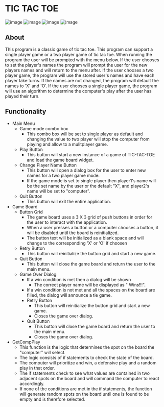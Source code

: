# TIC TAC TOE
![image](https://github.com/JusDooEt/TicTacToeGUI/assets/152052216/be422a8f-3958-464d-84e6-c58314a51c37)
![image](https://github.com/JusDooEt/TicTacToeGUI/assets/152052216/3fe38562-5d56-4e28-aaf8-70098bfc89f0)
![image](https://github.com/JusDooEt/TicTacToeGUI/assets/152052216/49f191fa-e6ab-4ad5-b4b0-b9423b1d291d)
![image](https://github.com/JusDooEt/TicTacToeGUI/assets/152052216/7f9649d1-fc75-494f-b647-7e8ff6b92623)

## About
This program is a classic game of tic tac toe. This program can support a single player game or a two player game of tic tac toe. When running the program the user will be prompted with the menu below. If the user chooses to set the player's names the program will prompt the user for the new players names and will return to the menu after. If the user chooses a two player game, the program will use the stored user's names and have each player take turns. If the names are not changed, the program will default the names to 'X' and 'O'. If the user chooses a single player game, the program will use an algorithm to determine the computer's play after the user has played their turn.

## Functionality 
- Main Menu
  - Game mode combo box
    - This combo box will be set to single player as default and changing the value to two player will stop the computer from playing and allow to a mulitplayer game.
  - Play Button
    - This button will start a new instance of a game of TIC-TAC-TOE and load the game board widget.
  - Change Player Name Button
    - This button will open a dialog box for the user to enter new names for a two player game mode.
    - If the game mode is set to single player then player1's name will be the set name by the user or the default "X", and player2's name will be set to "computer".
  - Quit Button
    - This button will exit the entire application.
- Game Board
  - Button Grid
    - The game board uses a 3 X 3 grid of push buttons in order for the user to interact with the application.
    - When a user presses a button or a computer chooses a button, it will be disabled until the board is reinitialized.
    - The button text will be initialized as a blank space and will change to the corresponding 'X' or 'O' if choosen
  - Retry Button
    - This button will reinitialize the button grid and start a new game.
  - Quit Button
    - This button will close the game board and return the user to the main menu.
  - Game Over Dialog
    - If a win condition is met then a dialog will be shown
      - The correct player name will be displayed as "<playername> Wins!!!".
    - If a win condition is not met and all the spaces on the board are filled, the dialog will announce a tie game.
    - Retry Button
      - This button will reinitialize the button grid and start a new game.
      - Closes the game over dialog.
    - Quit Button
      - This button will close the game board and return the user to the main menu.
      - Closes the game over dialog.
- GetCompPlay
  - This function is the logic that determines the spot on the board the "computer" will select.
  - The logic consists of if statements to check the state of the board.
  - The computer will prioritize and win, a defensive play and a random play in that order.
  - The if statements check to see what values are contained in two adjacent spots on the board and will command the computer to react accordingly.
  - If none of the conditions are met in the if statements, the function will generate random spots on the board until one is found to be empty and is therefore selected.


